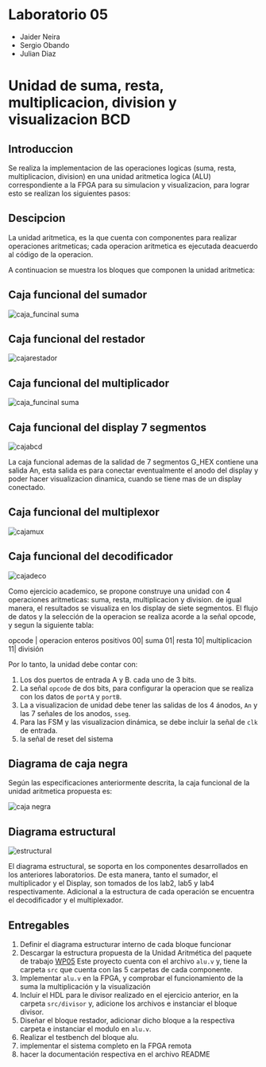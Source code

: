 # Laboratorio 05

* Jaider Neira
* Sergio Obando
* Julian Diaz

# Unidad de suma, resta, multiplicacion, division y visualizacion BCD

## Introduccion

Se realiza la implementacion de las operaciones logicas (suma, resta, multiplicacion, division) en una unidad aritmetica logica (ALU) correspondiente a la FPGA para su simulacion y visualizacion, para lograr esto se realizan los siguientes pasos:

## Descipcion 
La unidad aritmetica, es la que cuenta con componentes para realizar operaciones aritmeticas; cada operacion aritmetica es ejecutada deacuerdo al código de la operacion.
 
A continuacion se muestra los bloques que componen la unidad aritmetica:
 
## **Caja funcional del sumador**
![caja_funcinal suma](https://github.com/ELINGAP-7545/lab05-grupo1/blob/master/fig/caja_funcinal%20suma.JPG)

## **Caja funcional del restador**
![cajarestador](https://github.com/ELINGAP-7545/lab05-grupo1/blob/master/fig/cajarestador.png)

## **Caja funcional del multiplicador**
![caja_funcinal suma](https://github.com/ELINGAP-7545/lab05-grupo1/blob/master/fig/caja_funcinal%20multiplicacion.JPG)

## **Caja funcional del display 7 segmentos**
![cajabcd](https://github.com/ELINGAP-7545/lab05-grupo1/blob/master/fig/cajabcd.JPG)

La caja funcional ademas de la salidad de 7 segmentos G_HEX contiene una salida An, esta salida es para conectar eventualmente el anodo del display y poder hacer visualizacion dinamica, cuando se tiene mas de un display conectado.

## **Caja funcional del multiplexor**
![cajamux](https://github.com/ELINGAP-7545/lab05-grupo1/blob/master/fig/cajamux.png)

## **Caja funcional del decodificador**
![cajadeco](https://github.com/ELINGAP-7545/lab05-grupo1/blob/master/fig/cajadeco.png)



Como ejercicio academico, se propone construye una unidad con 4 operaciones aritmeticas: suma, resta, multiplicacion y division.  de igual manera, el resultados se visualiza en los display de siete segmentos. El flujo de datos y la selección de la operacion se realiza acorde a la señal opcode, y segun la siguiente tabla:


opcode | operacion  enteros positivos
00| suma
01| resta 
10|  multiplicacion
11| división 

Por lo tanto, la unidad debe contar con:

1. Los dos puertos de entrada A y B. cada uno de  3 bits.
2. La señal `opcode` de dos bits, para configurar la operacion que se realiza con los datos de `portA` y `portB`.
3. La a visualizacion de unidad debe tener las salidas de los 4 ánodos, `An`  y las 7 señales de los anodos, `sseg`.
4. Para las FSM  y las visualizacion dinámica, se debe incluir la señal de `clk` de entrada.
5. la señal de reset del sistema

## Diagrama de caja negra

Según las especificaciones anteriormente descrita, la caja funcional de la unidad aritmetica propuesta es:

![caja negra](https://github.com/Fabeltranm/SPARTAN6-ATMEGA-MAX5864/blob/master/lab/lab06_Unidad_aritmetica/doc/cajanegra.png)


## Diagrama estructural

![estructural](https://github.com/Fabeltranm/SPARTAN6-ATMEGA-MAX5864/blob/master/lab/lab06_Unidad_aritmetica/doc/diagraEstructural.png)

El diagrama estructural, se soporta en los componentes desarrollados en los anteriores laboratorios. De esta manera,  tanto el sumador, el multiplicador  y el Display, son tomados de los lab2, lab5 y lab4  respectivamente. Adicional a la estructura de cada operación se encuentra el decodificador  y el multiplexador.

## Entregables

1. Definir el diagrama estructurar interno de cada bloque funcionar 
2. Descargar la estructura propuesta de la  Unidad Aritmética del paquete de trabajo [WP05](https://classroom.github.com/g/dHrBou9a) Este proyecto cuenta con el archivo `alu.v` y, tiene la carpeta `src` que cuenta con las 5 carpetas de cada componente.
3. Implementar `alu.v` en la FPGA, y  comprobar el funcionamiento  de la suma la multiplicación y la visualización
4. Incluir el  HDL para le divisor  realizado en el ejercicio anterior, en la carpeta `src/divisor`  y, adicione los archivos e instanciar el bloque divisor.
5. Diseñar el bloque restador, adicionar dicho bloque a la respectiva carpeta e instanciar el modulo en `alu.v`.
6. Realizar el testbench del bloque alu.
7. implementar el sistema completo en la FPGA remota
8. hacer la documentación respectiva en el archivo README
  

 

